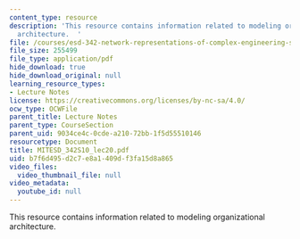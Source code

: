 ```yaml
---
content_type: resource
description: 'This resource contains information related to modeling organizational
  architecture.  '
file: /courses/esd-342-network-representations-of-complex-engineering-systems-spring-2010/b7f6d495d2c7e8a1409df3fa15d8a865_MITESD_342S10_lec20.pdf
file_size: 255499
file_type: application/pdf
hide_download: true
hide_download_original: null
learning_resource_types:
- Lecture Notes
license: https://creativecommons.org/licenses/by-nc-sa/4.0/
ocw_type: OCWFile
parent_title: Lecture Notes
parent_type: CourseSection
parent_uid: 9034ce4c-0cde-a210-72bb-1f5d55510146
resourcetype: Document
title: MITESD_342S10_lec20.pdf
uid: b7f6d495-d2c7-e8a1-409d-f3fa15d8a865
video_files:
  video_thumbnail_file: null
video_metadata:
  youtube_id: null
---
```

This resource contains information related to modeling organizational architecture.  